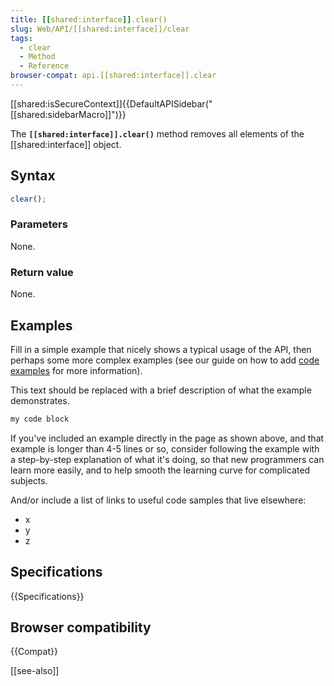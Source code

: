 ```yaml
---
title: [[shared:interface]].clear()
slug: Web/API/[[shared:interface]]/clear
tags:
  - clear
  - Method
  - Reference
browser-compat: api.[[shared:interface]].clear
---
```

[[shared:isSecureContext]]{{DefaultAPISidebar("[[shared:sidebarMacro]]")}}

The **`[[shared:interface]].clear()`** method removes all elements of the [[shared:interface]] object.

## Syntax

```js
clear();
```

### Parameters

None.

### Return value

None.

## Examples

Fill in a simple example that nicely shows a typical usage of the API, then perhaps some more complex examples (see our guide on how to add [code examples](/en-US/docs/MDN/Contribute/Structures/Code_examples) for more information).

This text should be replaced with a brief description of what the example demonstrates.

```js
my code block
```

If you've included an example directly in the page as shown above, and that example is longer than 4-5 lines or so, consider following the example with a step-by-step explanation of what it's doing, so that new programmers can learn more easily, and to help smooth the learning curve for complicated subjects.

And/or include a list of links to useful code samples that live elsewhere:

*   x
*   y
*   z

## Specifications

{{Specifications}}

## Browser compatibility

{{Compat}}

[[see-also]]